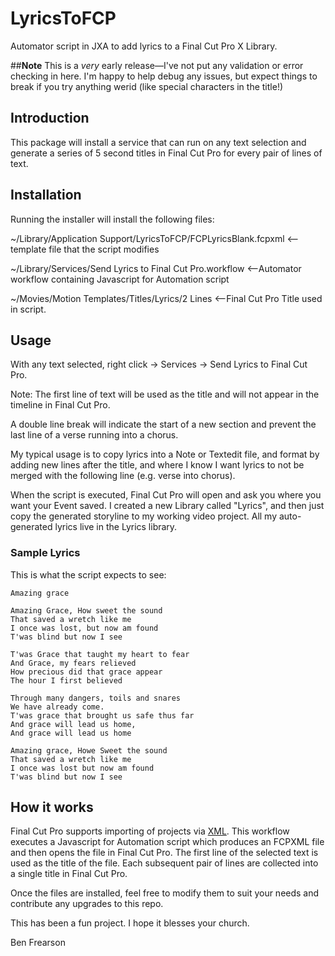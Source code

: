 # LyricsToFCP
Automator script in JXA to add lyrics to a Final Cut Pro X Library.

##**Note**
This is a *very* early release—I've not put any validation or error checking in here. I'm happy to help debug any issues, but expect things to break if you try anything werid (like special characters in the title!)

## **Introduction**
This package will install a service that can run on any text selection and generate a series of 5 second titles in Final Cut Pro for every pair of lines of text.


## **Installation**
Running the installer will install the following files:

~/Library/Application Support/LyricsToFCP/FCPLyricsBlank.fcpxml <-- template file that the script modifies

~/Library/Services/Send Lyrics to Final Cut Pro.workflow <--Automator workflow containing Javascript for Automation script

~/Movies/Motion Templates/Titles/Lyrics/2 Lines <--Final Cut Pro Title used in script.


## **Usage**
With any text selected, right click -> Services -> Send Lyrics to Final Cut Pro.

Note: The first line of text will be used as the title and will not appear in the timeline in Final Cut Pro.

A double line break will indicate the start of a new section and prevent the last line of a verse running into a chorus.


My typical usage is to copy lyrics into a Note or Textedit file, and format by adding new lines after the title, and where I know I want lyrics to not be merged with the following line (e.g. verse into chorus).

When the script is executed, Final Cut Pro will open and ask you where you want your Event saved. I created a new Library called "Lyrics", and then just copy the generated storyline to my working video project. All my auto-generated lyrics live in the Lyrics library.

### **Sample Lyrics**
This is what the script expects to see:

```
Amazing grace

Amazing Grace, How sweet the sound
That saved a wretch like me
I once was lost, but now am found
T'was blind but now I see

T'was Grace that taught my heart to fear
And Grace, my fears relieved
How precious did that grace appear
The hour I first believed

Through many dangers, toils and snares
We have already come.
T'was grace that brought us safe thus far
And grace will lead us home,
And grace will lead us home

Amazing grace, Howe Sweet the sound
That saved a wretch like me
I once was lost but now am found
T'was blind but now I see
```

## **How it works**
Final Cut Pro supports importing of projects via [XML](https://developer.apple.com/library/archive/documentation/FinalCutProX/Reference/FinalCutProXXMLFormat/Introduction/Introduction.html#//apple_ref/doc/uid/TP40011227-CH1-SW1). This workflow executes a Javascript for Automation script which produces an FCPXML file and then opens the file in Final Cut Pro. The first line of the selected text is used as the title of the file. Each subsequent pair of lines are collected into a single title in Final Cut Pro.

Once the files are installed, feel free to modify them to suit your needs and contribute any upgrades to this repo.

This has been a fun project. I hope it blesses your church.

Ben Frearson
